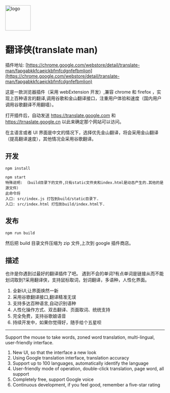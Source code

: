<img src="https://cdn.rawgit.com/magic-FE/translate-man/master/src/components/App/icon.svg" alt="logo" width="80" height="80">

# 翻译侠(translate man)

插件地址: [https://chrome.google.com/webstore/detail/translate-man/fapgabkkfcaejckbfmfcdgnfefbmlion](https://chrome.google.com/webstore/detail/translate-man/fapgabkkfcaejckbfmfcdgnfefbmlion)

这是一款浏览器插件（采用 webExtension 开发）,兼容 chrome 和 firefox ，实现上百种语言的翻译,调用谷歌和金山翻译接口，注重用户体验和速度（国内用户调用谷歌翻译不用翻墙）。

打开插件后，自动发送 https://translate.google.com 和 https://trnaslate.google.cn 以此来确定那个网站可以访问。

在主语言或者 UI 界面是中文的情况下，选择优先金山翻译，将会采用金山翻译（提高翻译速度），其他情况会采用谷歌翻译。

## 开发
```shell
npm install

npm start
特殊说明: （build目录下的文件,只有static文件夹和index.html是动态产生的.其他的是源文件）
此命令将
入口: src/index.js 打包到build/static目录下.
入口: src/index.html 打包到build/index.html下.
```

## 发布
```shell
npm run build
```
然后把 build 目录文件压缩为 zip 文件,上次到 google 插件商店。

## 描述
也许是你遇到过最好的翻译插件了吧。
遇到不会的单词?有点单词是链接从而不能划词取到?采用翻译侠，支持鼠标取词，划词翻译，多语种，人性化界面。

1. 全新UI,让界面焕然一新
2. 采用谷歌翻译接口,翻译精准无误
3. 支持多达百种语言,自动识别语种
4. 人性化操作方式、双击翻译、页面取词、统统支持
5. 完全免费，支持谷歌娘语音
6. 持续开发中，如果你觉得好，随手给个五星呗

-------------------------------------------------------------------------------------------------

Support the mouse to take words, zoned word translation, multi-lingual, user-friendly interface.

1. New UI, so that the interface a new look
2. Using Google translation interface, translation accuracy
3. Support up to 100 languages, automatically identify the language
4. User-friendly mode of operation, double-click translation, page word, all support
5. Completely free, support Google voice
6. Continuous development, if you feel good, remember a five-star rating
